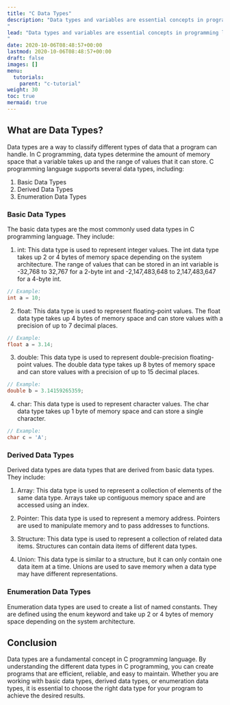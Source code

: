 ```yaml
---
title: "C Data Types"
description: "Data types and variables are essential concepts in programming languages, and C programming language is no exception. In this article, we will discuss data types and variables in C programming language with examples.
"
lead: "Data types and variables are essential concepts in programming languages, and C programming language is no exception. In this article, we will discuss data types and variables in C programming language with examples.
"
date: 2020-10-06T08:48:57+00:00
lastmod: 2020-10-06T08:48:57+00:00
draft: false
images: []
menu:
  tutorials:
    parent: "c-tutorial"
weight: 30
toc: true
mermaid: true
---
```



## What are Data Types?
Data types are a way to classify different types of data that a program can handle. In C programming, data types determine the amount of memory space that a variable takes up and the range of values that it can store. C programming language supports several data types, including:

1. Basic Data Types
2. Derived Data Types
3. Enumeration Data Types

### Basic Data Types
The basic data types are the most commonly used data types in C programming language. They include:

1. int: This data type is used to represent integer values. The int data type takes up 2 or 4 bytes of memory space depending on the system architecture. The range of values that can be stored in an int variable is -32,768 to 32,767 for a 2-byte int and -2,147,483,648 to 2,147,483,647 for a 4-byte int.

```c
// Example:
int a = 10;
```

2. float: This data type is used to represent floating-point values. The float data type takes up 4 bytes of memory space and can store values with a precision of up to 7 decimal places.

```c
// Example:
float a = 3.14;
```

3. double: This data type is used to represent double-precision floating-point values. The double data type takes up 8 bytes of memory space and can store values with a precision of up to 15 decimal places.

```c
// Example:
double b = 3.14159265359;
```
4. char: This data type is used to represent character values. The char data type takes up 1 byte of memory space and can store a single character.

```c
// Example:
char c = 'A';
```

### Derived Data Types
Derived data types are data types that are derived from basic data types. They include:

1. Array: This data type is used to represent a collection of elements of the same data type. Arrays take up contiguous memory space and are accessed using an index.

2. Pointer: This data type is used to represent a memory address. Pointers are used to manipulate memory and to pass addresses to functions.

3. Structure: This data type is used to represent a collection of related data items. Structures can contain data items of different data types.

4. Union: This data type is similar to a structure, but it can only contain one data item at a time. Unions are used to save memory when a data type may have different representations.


### Enumeration Data Types
Enumeration data types are used to create a list of named constants. They are defined using the enum keyword and take up 2 or 4 bytes of memory space depending on the system architecture.


## Conclusion
Data types are a fundamental concept in C programming language. By understanding the different data types in C programming, you can create programs that are efficient, reliable, and easy to maintain. Whether you are working with basic data types, derived data types, or enumeration data types, it is essential to choose the right data type for your program to achieve the desired results.
